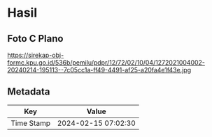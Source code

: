 # Hasil

## Foto C Plano

https://sirekap-obj-formc.kpu.go.id/536b/pemilu/pdpr/12/72/02/10/04/1272021004002-20240214-195113--7c05cc1a-ff49-4491-af25-a20fa4e1f43e.jpg


## Metadata

| Key        | Value               |
| ---------- | ------------------- |
| Time Stamp | 2024-02-15 07:02:30 |



